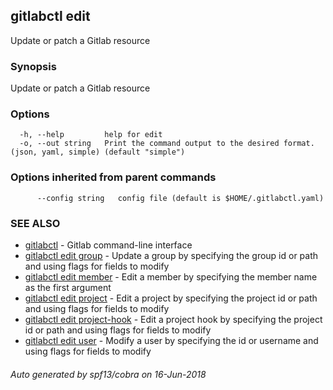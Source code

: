 ## gitlabctl edit

Update or patch a Gitlab resource

### Synopsis

Update or patch a Gitlab resource

### Options

```
  -h, --help         help for edit
  -o, --out string   Print the command output to the desired format. (json, yaml, simple) (default "simple")
```

### Options inherited from parent commands

```
      --config string   config file (default is $HOME/.gitlabctl.yaml)
```

### SEE ALSO

* [gitlabctl](gitlabctl.md)	 - Gitlab command-line interface
* [gitlabctl edit group](gitlabctl_edit_group.md)	 - Update a group by specifying the group id or path and using flags for fields to modify
* [gitlabctl edit member](gitlabctl_edit_member.md)	 - Edit a member by specifying the member name as the first argument
* [gitlabctl edit project](gitlabctl_edit_project.md)	 - Edit a project by specifying the project id or path and using flags for fields to modify
* [gitlabctl edit project-hook](gitlabctl_edit_project-hook.md)	 - Edit a project hook by specifying the project id or path and using flags for fields to modify
* [gitlabctl edit user](gitlabctl_edit_user.md)	 - Modify a user by specifying the id or username and using flags for fields to modify

###### Auto generated by spf13/cobra on 16-Jun-2018
